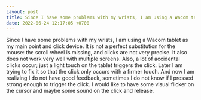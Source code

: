 ```yaml
---
Layout: post
title: Since I have some problems with my wrists, I am using a Wacom tablet as my main point and click devi...
date: 2022-06-24 12:17:05 +0700
---
```

Since I have some problems with my wrists, I am using a Wacom tablet
as my main point and click device. It is not a perfect substitution
for the mouse: the scroll wheel is missing, and clicks are not very
precise. It also does not work very well with multiple screens. Also,
a lot of accidental clicks occur; just a light touch on the tablet
triggers the click. Later I am trying to fix it so that the click only
occurs with a firmer touch. And now I am realizing I do not have good
feedback, sometimes I do not know if I pressed strong enough to
trigger the click. I would like to have some visual flicker on the
cursor and maybe some sound on the click and release.
